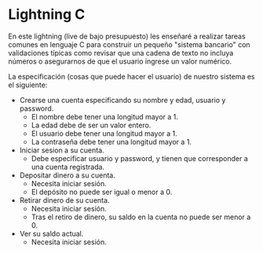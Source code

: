 # Lightning C

En este lightning (live de bajo presupuesto) les enseñaré a realizar tareas comunes en lenguaje C para construir un pequeño "sistema bancario" con validaciones típicas como revisar que una cadena de texto no incluya números o asegurarnos de que el usuario ingrese un valor numérico.

La especificación (cosas que puede hacer el usuario) de nuestro sistema es el siguiente:

- Crearse una cuenta especificando su nombre y edad, usuario y password.
  - El nombre debe tener una longitud mayor a 1.
  - La edad debe de ser un valor entero.
  - El usuario debe tener una longitud mayor a 1.
  - La contraseña debe tener una longitud mayor a 1.
- Iniciar sesion a su cuenta.
  - Debe especificar usuario y password, y tienen que corresponder a una cuenta registrada.
- Depositar dinero a su cuenta.
  - Necesita iniciar sesión.
  - El depósito no puede ser igual o menor a 0.
- Retirar dinero de su cuenta.
  - Necesita iniciar sesión.
  - Tras el retiro de dinero, su saldo en la cuenta no puede ser menor a 0.
- Ver su saldo actual.
  - Necesita iniciar sesión.
